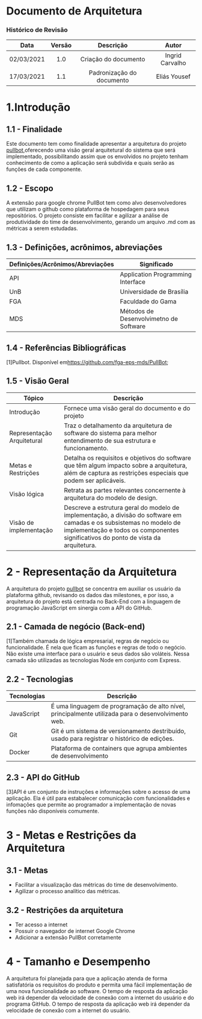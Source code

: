 # Documento de Arquitetura

### Histórico de Revisão
 Data | Versão | Descrição | Autor
:---: | :---: | :---: | :---:
02/03/2021 | 1.0 | Criação do documento | Ingrid Carvalho
17/03/2021 | 1.1 | Padronização do documento | Eliás Yousef
# 1.Introdução
## 1.1 - Finalidade
Este documento tem como finalidade apresentar a arquitetura do projeto [pullbot](),oferecendo uma visão geral arquitetural do sistema que será implementado, possibilitando assim que os envolvidos no projeto tenham conhecimento de como a aplicação será subdivida e quais serão as funções de cada componente.

## 1.2 - Escopo
A extensão para google chrome PullBot tem como alvo desenvolvedores que utilizam o github como plataforma de hospedagem para seus repositórios. O projeto consiste em facilitar e agilizar a análise de produtividade do time de desenvolvimento, gerando um arquivo .md com as métricas a serem estudadas.

## 1.3 - Definições, acrônimos, abreviações
Definições/Acrônimos/Abreviações| Significado
--- | ---
API | Application Programming Interface
UnB | Universidade de Brasília
FGA | Faculdade do Gama
MDS | Métodos de Desenvolvimetno de Software

## 1.4 - Referências Bibliográficas
[1]Pullbot. Disponível em<https://github.com/fga-eps-mds/PullBot>;

## 1.5 - Visão Geral
Tópico | Descrição
------ | ----------
Introdução | Fornece uma visão geral do documento e do projeto
Representação Arquitetural | Traz o detalhamento da arquitetura de software do sistema para melhor entendimento de sua estrutura e funcionamento.
Metas e Restrições | Detalha os requisitos e objetivos do software que têm algum impacto sobre a arquitetura, além de captura as restrições especiais que podem ser aplicáveis.
Visão lógica | Retrata as partes relevantes concernente à arquitetura do modelo de design.
Visão de implementação | Descreve a estrutura geral do modelo de implementação, a divisão do software em camadas e os subsistemas no modelo de implementação e todos os componentes significativos do ponto de vista da arquitetura.

# 2 - Representação da Arquitetura
A arquitetura do projeto [pullbot]() se concentra em auxiliar os usuário da plataforma github, revisando os dados das milestones, e por isso, a arquitetura do projeto está centrada no Back-End com a linguagem de programação JavaScript em sinergia com a API do GitHub.

## 2.1 - Camada de negócio (Back-end)
[1]Também chamada de lógica empresarial, regras de negócio ou funcionalidade. É nela que ficam as funções e regras de todo o negócio. Não existe uma interface para o usuário e seus dados são voláteis. Nessa camada são utilizadas as tecnologias Node em conjunto com Express.

## 2.2 - Tecnologias
Tecnologias | Descrição
--- | ---
JavaScript | É uma linguagem de programação de alto nível, principalmente utilizada para o desenvolvimento web.
Git | Git é um sistema de versionamento destribuído, usado para registrar o histórico de edições.
Docker | Plataforma de containers que agrupa ambientes de desenvolvimento

## 2.3 - API do GitHub
[3]API é um conjunto de instruções e informações sobre o acesso de uma aplicação. Ela é útil para estabalecer comunicação com funcionalidades e infomações que permite ao programador a implementação de novas funções não disponíveis comumente.

# 3 - Metas e Restrições da Arquitetura
## 3.1 - Metas
* Facilitar a visualização das métricas do time de desenvolvimento.
* Agilizar o processo analítico das métricas.

## 3.2 - Restrições da arquitetura
* Ter acesso a internet
* Possuir o navegador de internet Google Chrome
* Adicionar a extensão PullBot corretamente
# 4 - Tamanho e Desempenho
A arquitetura foi planejada para que a aplicação atenda de forma satisfatória os requisitos do produto e permita uma fácil implementação de uma nova funcionalidade ao software.
O tempo de resposta da aplicação web irá depender da velocidade de conexão com a internet do usuário e do programa GitHub.
O tempo de resposta da aplicação web irá depender da velocidade de conexão com a internet do usuário.

